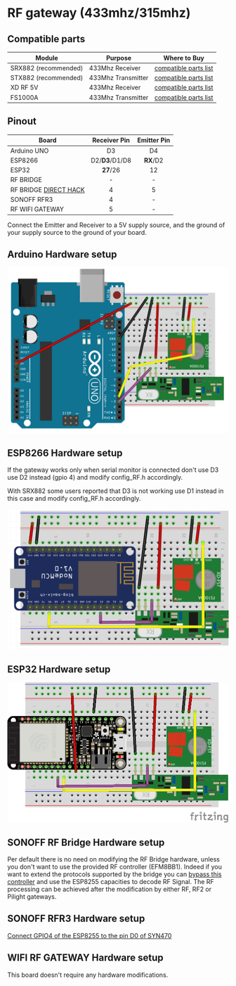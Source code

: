 # RF gateway (433mhz/315mhz)
## Compatible parts
|Module|Purpose|Where to Buy|
|-|-|-|
|SRX882 (recommended)|433Mhz Receiver|[compatible parts list](https://docs.google.com/spreadsheets/d/1_5fQjAixzRtepkykmL-3uN3G5bLfQ0zMajM9OBZ1bx0/edit#gid=1323184277)|
|STX882 (recommended)|433Mhz Transmitter|[compatible parts list](https://docs.google.com/spreadsheets/d/1_5fQjAixzRtepkykmL-3uN3G5bLfQ0zMajM9OBZ1bx0/edit#gid=1323184277)|
|XD RF 5V|433Mhz Receiver|[compatible parts list](https://docs.google.com/spreadsheets/d/1_5fQjAixzRtepkykmL-3uN3G5bLfQ0zMajM9OBZ1bx0/edit#gid=1323184277)|
|FS1000A|433Mhz Transmitter|[compatible parts list](https://docs.google.com/spreadsheets/d/1_5fQjAixzRtepkykmL-3uN3G5bLfQ0zMajM9OBZ1bx0/edit#gid=1323184277)|

## Pinout
|Board| Receiver Pin| Emitter Pin|
|-|:-:|:-:|
|Arduino UNO|D3|D4|
|ESP8266|D2/**D3**/D1/D8|**RX**/D2|
|ESP32|**27**/26|12|
|RF BRIDGE|-|-|
|RF BRIDGE [DIRECT HACK](https://github.com/xoseperez/espurna/wiki/Hardware-Itead-Sonoff-RF-Bridge---Direct-Hack)|4|5|
|SONOFF RFR3|4|-|
|RF WIFI GATEWAY|5|-|

Connect the Emitter and Receiver to a 5V supply source, and the ground of your supply source to the ground of your board.

## Arduino Hardware setup
![RF](../img/OpenMQTTgateway_Arduino_Addon_RF.png)

## ESP8266 Hardware setup
If the gateway works only when serial monitor is connected don't use D3 use D2 instead (gpio 4) and modify config_RF.h accordingly.

With SRX882 some users reported that D3 is not working use D1 instead in this case and modify config_RF.h accordingly.

![Addon_RF](../img/OpenMQTTgateway_ESP8266_Addon_RF.png)

## ESP32 Hardware setup
![Addon_RF](../img/OpenMQTTgateway_ESP32_Addon_RF.png)

## SONOFF RF Bridge Hardware setup
Per default there is no need on modifying the RF Bridge hardware, unless you don't want to use the provided RF controller (EFM8BB1). Indeed if you want to extend the protocols supported by the bridge you can [bypass this controller](https://github.com/xoseperez/espurna/wiki/Hardware-Itead-Sonoff-RF-Bridge---Direct-Hack) and use the ESP8255 capacities to decode RF Signal.
The RF processing can be achieved after the modification by either RF, RF2 or Pilight gateways.

## SONOFF RFR3 Hardware setup
[Connect GPIO4 of the ESP8255 to the pin D0 of SYN470](https://1technophile.blogspot.com/2019/08/new-sonoff-rfr3-as-433tomqtt-gateway.html)

## WIFI RF GATEWAY Hardware setup
This board doesn't require any hardware modifications.
